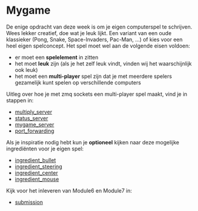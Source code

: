 # Mygame

De enige opdracht van deze week is om je eigen computerspel te
schrijven. Wees lekker creatief, doe wat je leuk lijkt. Een variant
van een oude klassieker (Pong, Snake, Space-Invaders, Pac-Man, ...) of
kies voor een heel eigen spelconcept. Het spel moet wel aan de
volgende eisen voldoen:

- er moet een **spelelement** in zitten
- het moet **leuk** zijn (als je het zelf leuk vindt, vinden wij het waarschijnlijk ook leuk)
- het moet een **multi-player** spel zijn dat je met meerdere spelers gezamelijk kunt spelen op verschillende computers

Uitleg over hoe je met zmq sockets een multi-player spel maakt, vind je in stappen in:

- [multiply_server](../multiply_server)
- [status_server](../status_server)
- [mygame_server](../mygame_server)
- [port_forwarding](../port_forwarding)

Als je inspiratie nodig hebt kun je **optioneel** kijken naar deze
mogelijke ingrediënten voor je eigen spel:

- [ingredient_bullet](../ingredient_bullet)
- [ingredient_steering](../ingredient_steering)
- [ingredient_center](../ingredient_center)
- [ingredient_mouse](../ingredient_mouse)

Kijk voor het inleveren van Module6 en Module7 in:

- [submission](../submission)
